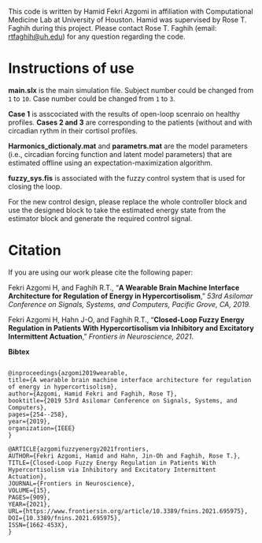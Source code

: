 This code is written by Hamid Fekri Azgomi in affiliation with Computational Medicine Lab at University of Houston. Hamid was supervised by Rose T. Faghih during this project. Please contact Rose T. Faghih (email: rtfaghih@uh.edu) for any question regarding the code.

# Instructions of use

**main.slx** is the main simulation file. Subject number could be changed from `1` to `10`. Case number could be changed from `1` to `3`. 

**Case 1** is asscociated with the results of open-loop scenraio on healthy profiles. **Cases 2 and 3** are corresponding to the patients (without and with circadian rythm in their cortisol profiles. 

**Harmonics_dictionaly.mat** and **parametrs.mat** are the model parameters (i.e., circadian forcing function and latent model parameters) that are estimated offline using an expectation-maximization algorithm.

**fuzzy_sys.fis** is associated with the fuzzy control system that is used for closing the loop.

For the new control design, please replace the whole controller block and use the designed block to take the estimated energy state from the estimator block and generate the required control signal.

# Citation

If you are using our work please cite the following paper:

Fekri Azgomi H, and Faghih R.T., “**A Wearable Brain Machine Interface Architecture for Regulation of Energy in Hypercortisolism**,” *53rd Asilomar Conference on Signals, Systems, and Computers, Pacific Grove, CA, 2019.*

Fekri Azgomi H, Hahn J-O, and Faghih R.T., “**Closed-Loop Fuzzy Energy Regulation in Patients With Hypercortisolism via Inhibitory and Excitatory Intermittent Actuation**,” *Frontiers in Neuroscience, 2021*.

**Bibtex**
```

@inproceedings{azgomi2019wearable,
title={A wearable brain machine interface architecture for regulation of energy in hypercortisolism},
author={Azgomi, Hamid Fekri and Faghih, Rose T},
booktitle={2019 53rd Asilomar Conference on Signals, Systems, and Computers},
pages={254--258},
year={2019},
organization={IEEE}
}

@ARTICLE{azgomifuzzyenergy2021frontiers,
AUTHOR={Fekri Azgomi, Hamid and Hahn, Jin-Oh and Faghih, Rose T.},
TITLE={Closed-Loop Fuzzy Energy Regulation in Patients With Hypercortisolism via Inhibitory and Excitatory Intermittent Actuation},
JOURNAL={Frontiers in Neuroscience},
VOLUME={15},
PAGES={909},
YEAR={2021},
URL={https://www.frontiersin.org/article/10.3389/fnins.2021.695975},
DOI={10.3389/fnins.2021.695975},
ISSN={1662-453X},
}
```
